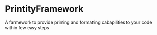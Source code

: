 # PrintityFramework
A farmework to provide printing and formatting cabapilities to your code within few easy steps
